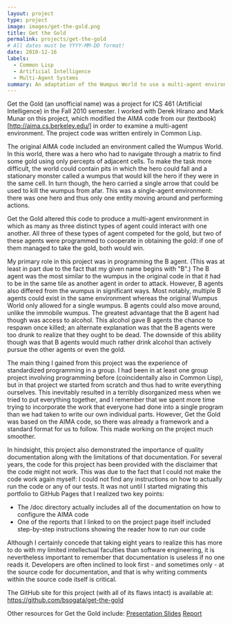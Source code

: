 ```yaml
---
layout: project
type: project
image: images/get-the-gold.png
title: Get the Gold
permalink: projects/get-the-gold
# All dates must be YYYY-MM-DD format!
date: 2010-12-16
labels:
  - Common Lisp
  - Artificial Intelligence
  - Multi-Agent Systems
summary: An adaptation of the Wumpus World to use a multi-agent environment.
---
```


Get the Gold (an unofficial name) was a project for ICS 461 (Artificial Intelligence) in the Fall 2010 semester.  I worked with Derek Hirano and Mark Munar on this project, which modified the AIMA code from our (textbook)[http://aima.cs.berkeley.edu/] in order to examine a multi-agent environment.  The project code was written entirely in Common Lisp.

The original AIMA code included an environment called the Wumpus World.  In this world, there was a hero who had to navigate through a matrix to find some gold using only percepts of adjacent cells.  To make the task more difficult, the world could contain pits in which the hero could fall and a stationary monster called a wumpus that would kill the hero if they were in the same cell.  In turn though, the hero carried a single arrow that could be used to kill the wumpus from afar.  This was a single-agent environment: there was one hero and thus only one entity moving around and performing actions.

Get the Gold altered this code to produce a multi-agent environment in which as many as three distinct types of agent could interact with one another.  All three of these types of agent competed for the gold, but two of these agents were programmed to cooperate in obtaining the gold: if one of them managed to take the gold, both would win.

My primary role in this project was in programming the B agent.  (This was at least in part due to the fact that my given name begins with "B".)  The B agent was the most similar to the wumpus in the original code in that it had to be in the same tile as another agent in order to attack.  However, B agents also differed from the wumpus in significant ways.  Most notably, multiple B agents could exist in the same environment whereas the original Wumpus World only allowed for a single wumpus.  B agents could also move around, unlike the immobile wumpus.  The greatest advantage that the B agent had though was access to alcohol.  This alcohol gave B agents the chance to respawn once killed; an alternate explanation was that the B agents were too drunk to realize that they ought to be dead.  The downside of this ability though was that B agents would much rather drink alcohol than actively pursue the other agents or even the gold.

The main thing I gained from this project was the experience of standardized programming in a group.  I had been in at least one group project involving programming before (coincidentally also in Common Lisp), but in that project we started from scratch and thus had to write everything ourselves.  This inevitably resulted in a terribly disorganized mess when we tried to put everything together, and I remember that we spent more time trying to incorporate the work that everyone had done into a single program than we had taken to write our own individual parts.  However, Get the Gold was based on the AIMA code, so there was already a framework and a standard format for us to follow.  This made working on the project much smoother.

In hindsight, this project also demonstrated the importance of quality documentation along with the limitations of that documentation.  For several years, the code for this project has been provided with the disclaimer that the code might not work.  This was due to the fact that I could not make the code work again myself: I could not find any instructions on how to actually run the code or any of our tests.  It was not until I started migrating this portfolio to GitHub Pages that I realized two key points:

* The /doc directory actually includes all of the documentation on how to configure the AIMA code
* One of the reports that I linked to on the project page itself included step-by-step instructions showing the reader how to run our code

Although I certainly concede that taking eight years to realize this has more to do with my limited intellectual faculties than software engineering, it is nevertheless important to remember that documentation is useless if no one reads it.  Developers are often inclined to look first - and sometimes only - at the source code for documentation, and that is why writing comments within the source code itself is critical.

The GitHub site for this project (with all of its flaws intact) is available at:
https://github.com/bsogata/get-the-gold

Other resources for Get the Gold include:
[Presentation Slides](https://bsogata.github.io/projects/GetTheGoldPresentation.pdf)
[Report](https://bsogata.github.io/projects/GetTheGoldReport.pdf)